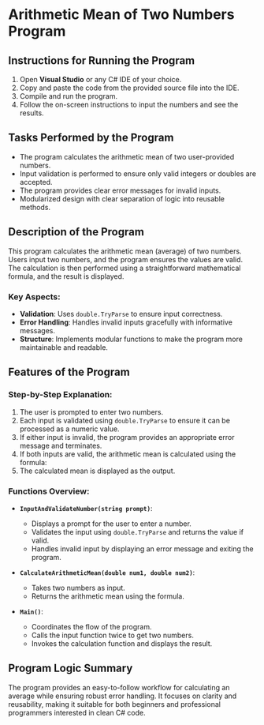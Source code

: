 
# Arithmetic Mean of Two Numbers Program

## Instructions for Running the Program

1. Open **Visual Studio** or any C# IDE of your choice.
2. Copy and paste the code from the provided source file into the IDE.
3. Compile and run the program.
4. Follow the on-screen instructions to input the numbers and see the results.

## Tasks Performed by the Program

- The program calculates the arithmetic mean of two user-provided numbers.
- Input validation is performed to ensure only valid integers or doubles are accepted.
- The program provides clear error messages for invalid inputs.
- Modularized design with clear separation of logic into reusable methods.

## Description of the Program

This program calculates the arithmetic mean (average) of two numbers. Users input two numbers, and the program ensures the values are valid. The calculation is then performed using a straightforward mathematical formula, and the result is displayed.

### Key Aspects:

- **Validation**: Uses `double.TryParse` to ensure input correctness.
- **Error Handling**: Handles invalid inputs gracefully with informative messages.
- **Structure**: Implements modular functions to make the program more maintainable and readable.

## Features of the Program

### Step-by-Step Explanation:

1. The user is prompted to enter two numbers.
2. Each input is validated using `double.TryParse` to ensure it can be processed as a numeric value.
3. If either input is invalid, the program provides an appropriate error message and terminates.
4. If both inputs are valid, the arithmetic mean is calculated using the formula:  
5. The calculated mean is displayed as the output.

### Functions Overview:

- **`InputAndValidateNumber(string prompt)`**:
  - Displays a prompt for the user to enter a number.
  - Validates the input using `double.TryParse` and returns the value if valid.
  - Handles invalid input by displaying an error message and exiting the program.

- **`CalculateArithmeticMean(double num1, double num2)`**:
  - Takes two numbers as input.
  - Returns the arithmetic mean using the formula.

- **`Main()`**:
  - Coordinates the flow of the program.
  - Calls the input function twice to get two numbers.
  - Invokes the calculation function and displays the result.

## Program Logic Summary

The program provides an easy-to-follow workflow for calculating an average while ensuring robust error handling. It focuses on clarity and reusability, making it suitable for both beginners and professional programmers interested in clean C# code.

